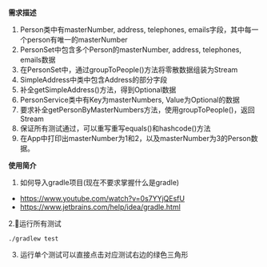**需求描述**
1. Person类中有masterNumber, address, telephones, emails字段，其中每一个person有唯一的masterNumber
2. PersonSet中包含多个Person的masterNumber, address, telephones, emails数据
3. 在PersonSet中，通过groupToPeople()方法将零散数据组装为Stream<Person>
4. SimpleAddress中类中包含Address的部分字段
5. 补全getSimpleAddress()方法，得到Optional<SimpleAddress>数据
6. PersonService类中有Key为masterNumbers, Value为Optional<PersonSet>的数据
7. 要求补全getPersonByMasterNumbers方法，使用groupToPeople()，返回Stream<Person>
8. 保证所有测试通过，可以重写重写equals()和hashcode()方法
9. 在App中打印出masterNumber为1和2，以及masterNumber为3的Person数据。

**使用简介**  
1. 如何导入gradle项目(现在不要求掌握什么是gradle)
- https://www.youtube.com/watch?v=0s7YYjQEsfU
- https://www.jetbrains.com/help/idea/gradle.html

2.运行所有测试  
```
./gradlew test
```
3. 运行单个测试可以直接点击对应测试右边的绿色三角形
